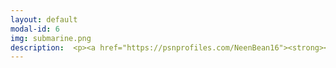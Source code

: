 ```yaml
---
layout: default
modal-id: 6
img: submarine.png
description:  <p><a href="https://psnprofiles.com/NeenBean16"><strong><font size="6"><font color="#0000ff">Link to PlayStation Network stats<br>on PSNProfiles.com<br>Username: NeenBean16</font></a><br><br><strong>100% Completions of Note - Platinum Trophies and All Related Content/DLCs</strong><br><br><em>Assassin’s Creed Origins<br>Assassin’s Creed Valhalla<br>Baldur’s Gate 3<br>Horizon Zero Dawn<br>Human Fall Flat<br>The Witcher 3 Wild Hunt (Complete Edition - Achieved 2018)<br>The Witcher 3 Wild Hunt (Game of the Year Edition - Achieved 2020)<br><br><br></em><br><br><strong>Platinum Trophies Only</strong><br><br>Top Faves of All Time (ranked in order of difficulty) -<br><em>Red Dead Redemption 2<br>Diablo IV<br>Dying Light 2 Stay Human<br>Final Fantasy XV</em>(Currently at 92% completion due to inability to finish two remaining <em>FFXV Multiplayer: Comrades</em> trophies in base game, finished 100% completion of <em>FFXV Multiplayer: Comrades</em> standalone version, and all other FFXV DLCs)<em>Cyberpunk 2077</em><br>(completed on PS4, Feb 2021)<br><br>Franchise Favorites -<br><em>Assassin’s Creed: Black Flag<br>BioShock (Remastered)<br>BioShock 2 (Remastered)<br>Final Fantasy VII (Remake)<br>Final Fantasy VIII (Remastered)<br>God of War (2018)<br>Kingdom Hearts<br>Kingdom Hearts III<br>LEGO Harry Potter Collection Years 1-4<br>LEGO Harry Potter Collection Years 5-7<br>Resident Evil 5<br>Resident Evil 6<br><br></em><br><br>Scares and Stories -<br><em>A Plague Tale: Innocence<br>Beyond: Two Souls<br>Detroit: Become Human<br>Doki Doki Literature Club Plus!<br>Heavy Rain<br>The Dark Pictures Anthology: Little Hope<br>The Order: 1886<br>Until Dawn<br>Vampyr</em><br><br>Silly Fun and Deceptive Difficulty -<br><em>Fall Guys: Ultimate Knockout<br>Heavenly Bodies<br>Moving Out<br>Tools Up!<br>Totally Reliable Delivery Service<br>Ultimate Chicken Horse<br>Untitled Goose Game</em>
---
```

